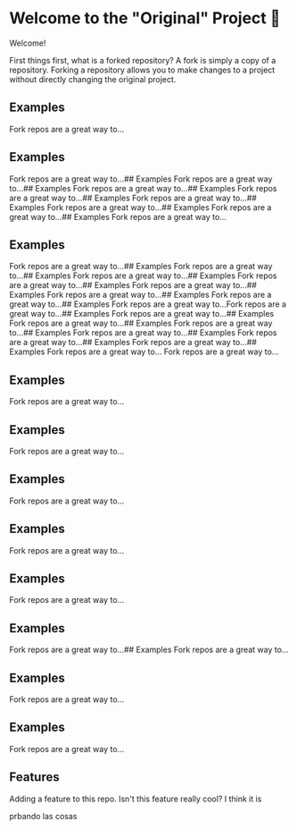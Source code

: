 # Welcome to the "Original" Project 🎉

Welcome!

First things first, what is a forked repository? A fork is simply a copy of a repository. Forking a repository allows you to make changes to a project without directly changing the original project.


## Examples
Fork repos are a great way to...
## Examples
Fork repos are a great way to...## Examples
Fork repos are a great way to...## Examples
Fork repos are a great way to...## Examples
Fork repos are a great way to...## Examples
Fork repos are a great way to...## Examples
Fork repos are a great way to...## Examples
Fork repos are a great way to...## Examples
Fork repos are a great way to...
## Examples

Fork repos are a great way to...## Examples
Fork repos are a great way to...## Examples
Fork repos are a great way to...## Examples
Fork repos are a great way to...## Examples
Fork repos are a great way to...## Examples
Fork repos are a great way to...## Examples
Fork repos are a great way to...## Examples
Fork repos are a great way to...Fork repos are a great way to...## Examples
Fork repos are a great way to...## Examples
Fork repos are a great way to...## Examples
Fork repos are a great way to...## Examples
Fork repos are a great way to...## Examples
Fork repos are a great way to...## Examples
Fork repos are a great way to...## Examples
Fork repos are a great way to...
Fork repos are a great way to...
## Examples
Fork repos are a great way to...
## Examples
Fork repos are a great way to...
## Examples
Fork repos are a great way to...
## Examples
Fork repos are a great way to...
## Examples
Fork repos are a great way to...
## Examples
Fork repos are a great way to...## Examples
Fork repos are a great way to...
## Examples
Fork repos are a great way to...
## Examples
Fork repos are a great way to...


## Features
Adding a feature to this repo. Isn't this feature really cool? I think it is


prbando las cosas
